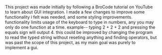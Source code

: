 This project was made initially by following a BroCode tutorial on YouTube to learn about GUI integration. 
I made a few changes to improve some functionality i felt was needed, and some styling improvements.
functionality limits usage of the keyboard to type in numbers, any you may only do one function at a time. 
example-- typing 2 + 2 + 2 and pressing the equals sign will output 4. this could be improved by changing the program to read the typed string
without reseting anything and finding operators, but was past the scope of this project, as my main goal was purely to implement a gui.
